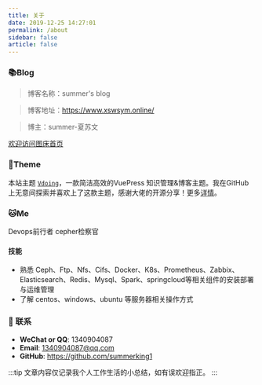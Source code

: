 ```yaml
---
title: 关于
date: 2019-12-25 14:27:01
permalink: /about
sidebar: false
article: false
---
```


### 📚Blog
>博客名称：summer's blog

>博客地址：https://www.xswsym.online/

>博主：summer-夏苏文

[欢迎访问图床首页](https://www.xswsym.online/tuchuang)


### 🎨Theme
本站主题 [`Vdoing`](https://github.com/xugaoyi/vuepress-theme-vdoing)，一款简洁高效的VuePress 知识管理&博客主题。我在GitHub上无意间探索并喜欢上了这款主题，感谢大佬的开源分享！更多[详情](https://github.com/xugaoyi/vuepress-theme-vdoing)。


### 🐱‍Me
Devops前行者
cepher检察官

#### 技能
* 熟悉 Ceph、Ftp、Nfs、Cifs、Docker、K8s、Prometheus、Zabbix、Elasticsearch、Redis、Mysql、Spark、springcloud等相关组件的安装部署与运维管理
* 了解 centos、windows、ubuntu 等服务器相关操作方式
  




### :email: 联系

- **WeChat or QQ**: <a :href="qqUrl" class='qq'>1340904087</a>
- **Email**:  <a href="mailto:1340904087@qq.com">1340904087@qq.com</a>
- **GitHub**: <https://github.com/summerking1>

:::tip
文章内容仅记录我个人工作生活的小总结，如有误欢迎指正。
:::
<script>
  export default {
    data(){
      return {
        qqUrl: 'tencent://message/?uin=1340904087&Site=&Menu=yes'
      }
    },
    mounted(){
      const flag =  navigator.userAgent.match(/(phone|pad|pod|iPhone|iPod|ios|iPad|Android|Mobile|BlackBerry|IEMobile|MQQBrowser|JUC|Fennec|wOSBrowser|BrowserNG|WebOS|Symbian|Windows Phone)/i);
      if(flag){
        this.qqUrl = 'mqqwpa://im/chat?chat_type=wpa&uin=1340904087&version=1&src_type=web&web_src=oicqzone.com'
      }
    }
  }
</script>



